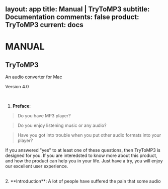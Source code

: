 layout: app
title: Manual | TryToMP3
subtitle: Documentation
comments: false
product: TryToMP3
current: docs
---

# MANUAL
## TryToMP3
An audio converter for Mac

Version 4.0

<br>

1. **Preface**:

>Do you have MP3 player?

>Do you enjoy listening music or any audio?

>Have you got into trouble when you put other audio formats into your player?

  If you answered "yes" to at least one of these questions, then TryToMP3 is designed for you. If you are interedsted to know more about this product, and how the product can help you in your life. Just have a try, you will enjoy our excellent user experience.

<br>
2. **Introduction**:
A lot of people have suffered the pain that some audio 